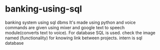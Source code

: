 # banking-using-sql
banking system using sql dbms
It's made using python and voice commands are given using mixer and google text to speech module(converts text to voice). For database SQL is used.
check the image named (functionality) for knowing link between projects.
intern is sql database
